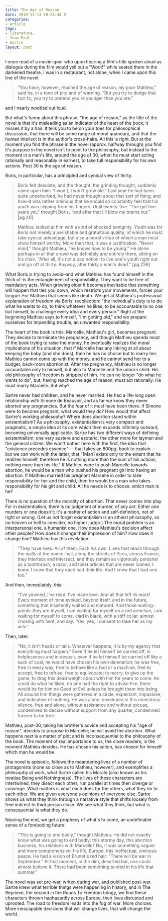 ```yaml
---
title: The Age of Reason
date: 2010-11-13 20:31:44 Z
categories:
- article
tags:
- literature,
- Jean-Paul
- Sartre
layout: post
---
```


I once read of a movie-goer who upon hearing a film's title spoken aloud as dialogue during the film would yell out a "Woot!" while seated there in the darkened theatre. I was in a restaurant, not alone, when I came upon this line of the novel:

> "You have, however, reached the age of reason, my poor Mathieu," said he, in a tone of pity and of warning. "But you try to dodge that fact to, you try to pretend you're younger than you are."

and I nearly woot!ed out loud.

But what's funny about this phrase, "the age of reason," as the title of the novel is that it's misleading as an indicator of the heart of the book; it misses it by a hair. It tells you to be on your toes for philosophical discussion, that there will be some range of moral quandary, and that the human intellect is in the author's cross-hairs. All this is right. But at the moment you find the phrase in the novel (approx. halfway through) you find it's purpose in the novel isn't to point to the philosophy, but instead to the moment in a man's life, around the age of 30, when he must start acting rationally and reasonably in earnest, to take full responsibility for his own actions. Post 30 is the age of reason.

Boris, in particular, has a principled and cynical view of thirty.

> Boris felt desolate, and the thought, the grinding thought, suddenly came upon him: "I won't, I won't grow old." Last year he had been quite unperturbed, he had never thought about that sort of thing; and how–it was rather ominous that he should so constantly feel that his youth was slipping from his fingers. Until twenty-five. "I've got five years yet," thought Boris, "and after that I'll blow my brains out." [pg.40]

> Mathieu looked at him with a kind of shocked benignity. Youth was for Boris not merely a perishable and gratuitous quality, of which he must take cynical advantage, but also a moral virtue of which a man must show himself worthy. More than that, it was a justification. "Never mind," thought Mathieu, "he knows how to be young." He alone perhaps in all that crowd was definitely and entirely there, sitting on his chair. "After all, it's not a bad notion: to live one's youth right out and go off at thirty. Anyway, after thirty a man's dead." [pg.238]

What Boris is trying to avoid–and what Mathieu has found himself in the thick of–is the entanglement of responsibility. They want to be free of mandatory acts. When growing older it becomes inevitable that something will happen that ties you down, which restricts your movements, forces your tongue. For Mathieu that seems like death. We get at Mathieu's professorial explanation of freedom via Boris' recollection: "the individual's duty is to do what he wants to do, to think whatever he likes, to be accountable to no one but himself, to challenge every idea and every person." Right at the beginning Mathieu says to himself, "I'm getting old," and we prepare ourselves for impending trouble, an unwanted responsibility.

The heart of the book is this: Marcelle, Mathieu's girl, becomes pregnant. They decide to terminate the pregnancy, and though Mathieu spends most of the book trying to raise the money, he eventually realizes the moral implications of his situation, that if Marcelle has any inkling at all about keeping the baby (and she does), then he has no choice but to marry her. Mathieu cannot come up with the money, and he cannot send her to a budget, back-room abortionist. After the pregnancy, Mathieu is no longer accountable only to himself, but also to Marcelle and the unborn child. His old philosophy of freedom is stripped of him. He can no longer "do what he wants to do", but, having reached the age of reason, must act rationally. He must marry Marcelle. But why?

Sartre never had children, and he never married. He had a life-long open relationship with Simone de Beauvoir, and as far we know they never aborted any pregnancies. But the fear of it must have been there. If Simone were to become pregnant, what would they do? How would that affect Sartre's working philosophy? Where does abortion stand within existentialism? As a philosophy, existentialism is very compact and pragmatic, a simple idea at its core which then expands infinitely outward, becoming universally applicable. Sartre has two different ways of defining existentialism; one very austere and esoteric, the other more for laymen and the general citizen. We won't bother here with the first, the idea that "existence precedes essence" -- that takes an 800pg. book to explain -- but we can work with the latter, that "[Man] exists only to the extent that he realizes himself, therefore he is nothing more than the sum of his actions, nothing more than his life." If Mathieu were to push Marcelle towards abortion, he would be a man who pushed his pregnant girl into having an abortion. If Mathieu married his pregnant Marcelle in order to take responsibility for her and the child, then he would be a man who takes responsibility for his girl and child. All he needs is to choose: which man is he?

There is no question of the morality of abortion. That never comes into play. For in existentialism, there is no judgment of murder, of any act. Either one murders or one doesn't; it's a matter of action and self-definition, not of right or wrong. (Let us not forget existentialism is an atheist philosophy, so no heaven or hell to consider, no higher judge.) The moral problem is an interpersonal one, a humanist one. How does Mathieu's decision affect other people? How does it change their impression of him? How does it change him?
Mathieu has this revelation:

> "They have lives. All of them. Each his own. Lives that reach through the walls of the dance-hall, along the streets of Paris, across France, they interlace and intersect, and they remain as vigorously personal as a toothbrush, a razor, and toilet articles that are never loaned. I knew. I knew that they each had their life. And I knew that I had one too."

And then, immediately, this:

> "I've yawned, I've read, I've made love. And all that left its mark! Every moment of mine evoked, beyond itself, and in the future, something that insistently waited and matured. And those waiting-points–they are myself, I am waiting for myself on a red armchair, I am waiting for myself to come, clad in black, with a stiff collar, almost choking with heat, and say: ‘Yes, yes, I consent to take her as my wife.'

Then, later:

> "No, it isn't heads or tails. Whatever happens, it is by my agency that everything must happen." Even if he let himself be carried off, in helplessness and in despair, even if he let himself be carried off like a sack of coal, he would have chosen his own damnation; he was free, free in every way, free to behave like a fool or a machine, free to accept, free to refuse, free to equivocate; to marry, to give up the game, to drag this dead weight about with him for years to come. he could do what he liked, no one had the right to advise him, there would be for him no Good or Evil unless he brought them into being. All around him things were gathered in a circle, expectant, impassive, and indicative of nothing. He was alone, enveloped in this monstrous silence, free and alone, without assistance and without excuse, condemned to decide without support from any quarter, condemned forever to be free.

Mathieu, post-30, taking his brother's advice and accepting his "age of reason", decides to propose to Marcelle; he will avoid the abortion. What happens next is a matter of plot and is inconsequential to the philosophy of the book. The moment of real importance to us, the close readers, is the moment Mathieu decides. He has chosen his action, has chosen for himself which man he would be.

The novel is episodic, follows the meandering lives of a number of protagonists (none so close as to Mathieu, however), and exemplifies a philosophy at work, what Sartre called his Morale (also known as his treatise Being and Nothingness). The lives of these characters are intertwined, they disect each other, run parallel at times then diverge or converge. What matters is what each does for the others, what they do to each other. We are given everyone's opinions of everyone else, Sartre shows us what they think through a narrative style that shifts loosely from free indirect to third person close. We see what they think, but what is consequential is what they do.

Nearing the end, we get a prophecy of what's to come, an undefinable sense of a foreboding future:

> "This is going to end badly," thought Mathieu. He did not exactly know what was going to end badly; this stormy day, this abortion business, his relations with Marcelle? No, it was something vaguer and more comprehensive: his life, Europe, this ineffectual, ominous peace. He had a vision of Brunet's red hair: "There will be war in September." At that moment, in the dim, deserted bar, one could almost believe it. There had been something tainted in his life that summer."

The novel was set pre-war, writen during war, and published post-war. Sartre knew what terrible things were happening in history, and in The Reprieve, the second in the Roads To Freedom trilogy, we find these characters thrown haphazardly across Europe, their lives disrupted and uprooted. The road to freedom leads into the fog of war. More choices. More inescapable decisions that will change lives, that will change the world.